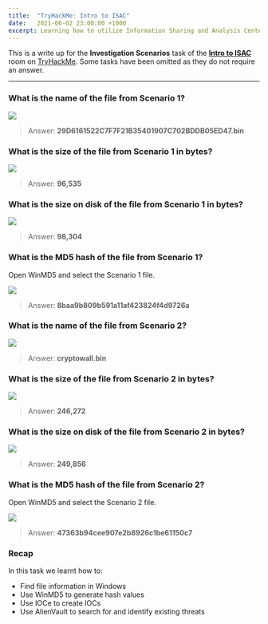 ```yaml
---
title:  "TryHackMe: Intro to ISAC"
date:   2021-06-02 23:00:00 +1000
excerpt: Learning how to utilize Information Sharing and Analysis Centers to gather threat intelligence and collect IOCs.
---
```


This is a write up for the **Investigation Scenarios** task of the [**Intro to ISAC**](https://tryhackme.com/room/introtoisac) room on [TryHackMe](https://tryhackme.com). Some tasks have been omitted as they do not require an answer.

***

### What is the name of the file from Scenario 1?

<img src="{{ site.baseurl }}/assets/images/2021-06-02-intro-isac/01-file.png">

> Answer: **29D6161522C7F7F21B35401907C702BDDB05ED47.bin**

### What is the size of the file from Scenario 1 in bytes?

<img src="{{ site.baseurl }}/assets/images/2021-06-02-intro-isac/02-size.png">

> Answer: **96,535**

### What is the size on disk of the file from Scenario 1 in bytes?

<img src="{{ site.baseurl }}/assets/images/2021-06-02-intro-isac/02-size.png">

> Answer: **98,304**

### What is the MD5 hash of the file from Scenario 1?

Open WinMD5 and select the Scenario 1 file.

<img src="{{ site.baseurl }}/assets/images/2021-06-02-intro-isac/03-md5.png">

> Answer: **8baa9b809b591a11af423824f4d9726a**

### What is the name of the file from Scenario 2?

<img src="{{ site.baseurl }}/assets/images/2021-06-02-intro-isac/04-cryptowall.png">

> Answer: **cryptowall.bin**

### What is the size of the file from Scenario 2 in bytes?

<img src="{{ site.baseurl }}/assets/images/2021-06-02-intro-isac/04-cryptowall.png">

> Answer: **246,272**

### What is the size on disk of the file from Scenario 2 in bytes?

<img src="{{ site.baseurl }}/assets/images/2021-06-02-intro-isac/04-cryptowall.png">

> Answer: **249,856**

### What is the MD5 hash of the file from Scenario 2?

Open WinMD5 and select the Scenario 2 file.

<img src="{{ site.baseurl }}/assets/images/2021-06-02-intro-isac/05-md5.png">

> Answer: **47363b94cee907e2b8926c1be61150c7**

### Recap

In this task we learnt how to:
 * Find file information in Windows
 * Use WinMD5 to generate hash values
 * Use IOCe to create IOCs
 * Use AlienVault to search for and identify existing threats
 